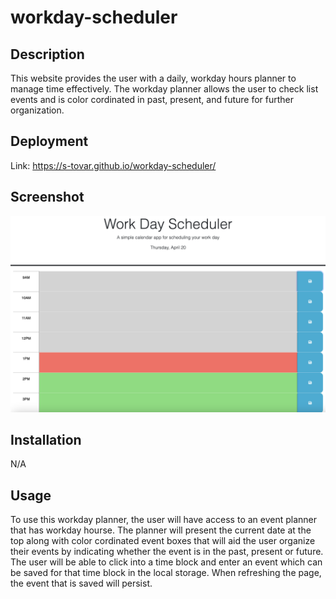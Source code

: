 # workday-scheduler

## Description

This website provides the user with a daily, workday hours planner to manage time effectively. The workday planner allows the user to check list events and is color cordinated in past, present, and future for further organization. 

## Deployment 

Link: https://s-tovar.github.io/workday-scheduler/

## Screenshot

![plot](./assets/Screenshot%202023-04-20%20at%201.08.47%20PM.png)

## Installation

N/A

## Usage 

To use this workday planner, the user will have access to an event planner that has workday hourse. The planner will present the current date at the top along with color cordinated event boxes that will aid the user organize their events by indicating whether the event is in the past, present or future. The user will be able to click into a time block and enter an event which can be saved for that time block in the local storage. When refreshing the page, the event that is saved will persist. 
